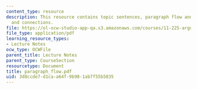 ```yaml
---
content_type: resource
description: This resource contains topic sentences, paragraph flow and transitions
  and connections.
file: https://ol-ocw-studio-app-qa.s3.amazonaws.com/courses/11-225-argumentation-and-communication-fall-2006/3d8ccde7d1caa64f9b981ab7f55b5835_paragraph_flow.pdf
file_type: application/pdf
learning_resource_types:
- Lecture Notes
ocw_type: OCWFile
parent_title: Lecture Notes
parent_type: CourseSection
resourcetype: Document
title: paragraph_flow.pdf
uid: 3d8ccde7-d1ca-a64f-9b98-1ab7f55b5835
---
```

